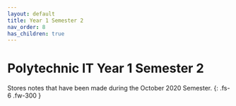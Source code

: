 ```yaml
---
layout: default
title: Year 1 Semester 2
nav_order: 8
has_children: true
---
```

# Polytechnic IT Year 1 Semester 2

Stores notes that have been made during the October 2020 Semester.
{: .fs-6 .fw-300 }